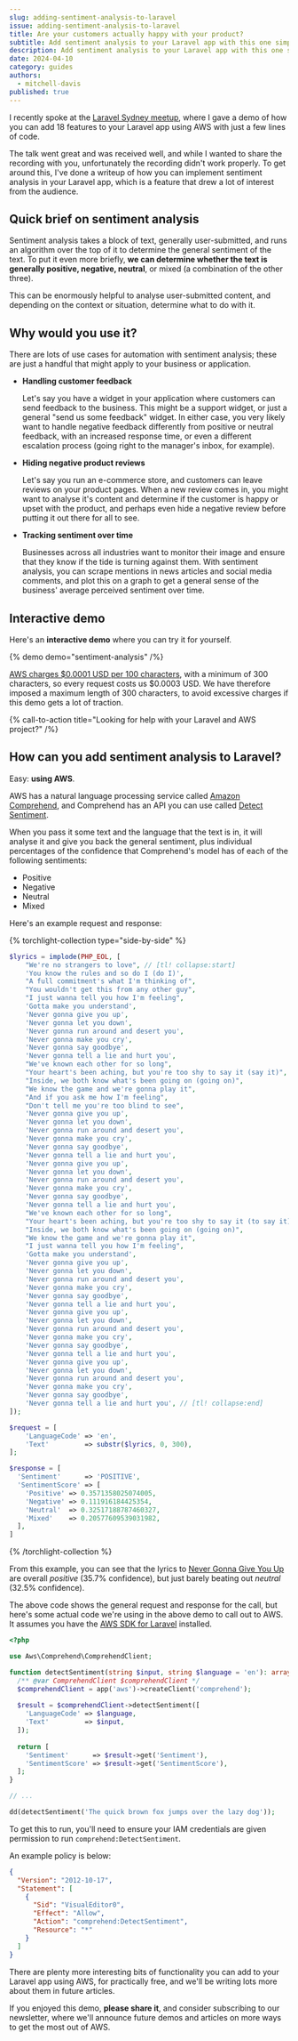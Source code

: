 ```yaml
---
slug: adding-sentiment-analysis-to-laravel
issue: adding-sentiment-analysis-to-laravel
title: Are your customers actually happy with your product?
subtitle: Add sentiment analysis to your Laravel app with this one simple trick.
description: Add sentiment analysis to your Laravel app with this one simple trick.
date: 2024-04-10
category: guides
authors:
  - mitchell-davis
published: true
---
```


I recently spoke at
the [Laravel Sydney meetup](https://www.meetup.com/en-AU/php-laravel-framework-sydney/events/299482326/), where I gave a
demo of how you can add 18 features to your Laravel app using AWS with just a few lines of code.

The talk went great and was received well, and while I wanted to share the recording with you, unfortunately the
recording didn't work properly. To get around this, I've done a writeup of how you can implement sentiment analysis in
your Laravel app, which is a feature that drew a lot of interest from the audience.

## Quick brief on sentiment analysis

Sentiment analysis takes a block of text, generally user-submitted, and runs an algorithm over the top of it to
determine the general sentiment of the text. To put it even more briefly, **we can determine whether the text is
generally positive, negative, neutral**, or mixed (a combination of the other three).

This can be enormously helpful to analyse user-submitted content, and depending on the context or situation, determine
what to do with it.

## Why would you use it?

There are lots of use cases for automation with sentiment analysis; these are just a handful that might apply to your
business or application.

- **Handling customer feedback**

  Let's say you have a widget in your application where customers can send feedback to the business. This might be a
  support widget, or just a general "send us some feedback" widget. In either case, you very likely want to handle
  negative feedback differently from positive or neutral feedback, with an increased response time, or even a different
  escalation process (going right to the manager's inbox, for example).

- **Hiding negative product reviews**

  Let's say you run an e-commerce store, and customers can leave reviews on your product pages. When a new review comes
  in, you might want to analyse it's content and determine if the customer is happy or upset with the product, and
  perhaps even hide a negative review before putting it out there for all to see.

- **Tracking sentiment over time**

  Businesses across all industries want to monitor their image and ensure that they know if the tide is turning against
  them. With sentiment analysis, you can scrape mentions in news articles and social media comments, and plot this on a
  graph to get a general sense of the business' average perceived sentiment over time.

## Interactive demo

Here's an **interactive demo** where you can try it for yourself.

{% demo
demo="sentiment-analysis"
/%}

[AWS charges $0.0001 USD per 100 characters](https://aws.amazon.com/comprehend/pricing/), with a minimum of 300
characters, so every request costs us $0.0003 USD. We have therefore imposed a maximum length of 300 characters, to
avoid excessive charges if this demo gets a lot of traction.

{% call-to-action
title="Looking for help with your Laravel and AWS project?"
/%}

## How can you add sentiment analysis to Laravel?

Easy: **using AWS**.

AWS has a natural language processing service called [Amazon Comprehend](https://aws.amazon.com/comprehend/), and
Comprehend has an API you can use
called [Detect Sentiment](https://docs.aws.amazon.com/comprehend/latest/APIReference/API_DetectSentiment.html).

When you pass it some text and the language that the text is in, it will analyse it and give you back the general
sentiment, plus individual percentages of the confidence that Comprehend's model has of each of the following
sentiments:

- Positive
- Negative
- Neutral
- Mixed

Here's an example request and response:

{% torchlight-collection type="side-by-side" %}

```php {% name="Request.php" %}
$lyrics = implode(PHP_EOL, [
    "We're no strangers to love", // [tl! collapse:start]
    'You know the rules and so do I (do I)',
    "A full commitment's what I'm thinking of",
    "You wouldn't get this from any other guy",
    "I just wanna tell you how I'm feeling",
    'Gotta make you understand',
    'Never gonna give you up',
    'Never gonna let you down',
    'Never gonna run around and desert you',
    'Never gonna make you cry',
    'Never gonna say goodbye',
    'Never gonna tell a lie and hurt you',
    "We've known each other for so long",
    "Your heart's been aching, but you're too shy to say it (say it)",
    "Inside, we both know what's been going on (going on)",
    "We know the game and we're gonna play it",
    "And if you ask me how I'm feeling",
    "Don't tell me you're too blind to see",
    'Never gonna give you up',
    'Never gonna let you down',
    'Never gonna run around and desert you',
    'Never gonna make you cry',
    'Never gonna say goodbye',
    'Never gonna tell a lie and hurt you',
    'Never gonna give you up',
    'Never gonna let you down',
    'Never gonna run around and desert you',
    'Never gonna make you cry',
    'Never gonna say goodbye',
    'Never gonna tell a lie and hurt you',
    "We've known each other for so long",
    "Your heart's been aching, but you're too shy to say it (to say it)",
    "Inside, we both know what's been going on (going on)",
    "We know the game and we're gonna play it",
    "I just wanna tell you how I'm feeling",
    'Gotta make you understand',
    'Never gonna give you up',
    'Never gonna let you down',
    'Never gonna run around and desert you',
    'Never gonna make you cry',
    'Never gonna say goodbye',
    'Never gonna tell a lie and hurt you',
    'Never gonna give you up',
    'Never gonna let you down',
    'Never gonna run around and desert you',
    'Never gonna make you cry',
    'Never gonna say goodbye',
    'Never gonna tell a lie and hurt you',
    'Never gonna give you up',
    'Never gonna let you down',
    'Never gonna run around and desert you',
    'Never gonna make you cry',
    'Never gonna say goodbye',
    'Never gonna tell a lie and hurt you', // [tl! collapse:end]
]);

$request = [
    'LanguageCode' => 'en',
    'Text'         => substr($lyrics, 0, 300),
];
```

```php {% name="Response.php" %}
$response = [
  'Sentiment'      => 'POSITIVE',
  'SentimentScore' => [
    'Positive' => 0.3571358025074005,
    'Negative' => 0.111916184425354,
    'Neutral'  => 0.32517188787460327,
    'Mixed'    => 0.20577609539031982,
  ],
]
```

{% /torchlight-collection %}

From this example, you can see that the lyrics to [Never Gonna Give You Up](https://www.youtube.com/watch?v=dQw4w9WgXcQ)
are overall _positive_ (35.7% confidence), but just barely beating out _neutral_ (32.5% confidence).

The above code shows the general request and response for the call, but here's some actual code we're using in the above
demo to call out to AWS. It assumes you have the [AWS SDK for Laravel](https://github.com/aws/aws-sdk-php-laravel)
installed.

```php
<?php

use Aws\Comprehend\ComprehendClient;

function detectSentiment(string $input, string $language = 'en'): array {
  /** @var ComprehendClient $comprehendClient */
  $comprehendClient = app('aws')->createClient('comprehend');
  
  $result = $comprehendClient->detectSentiment([
    'LanguageCode' => $language,
    'Text'         => $input,
  ]);
  
  return [
    'Sentiment'      => $result->get('Sentiment'),
    'SentimentScore' => $result->get('SentimentScore'),
  ];
}

// ...

dd(detectSentiment('The quick brown fox jumps over the lazy dog')); 
```

To get this to run, you'll need to ensure your IAM credentials are given permission to run `comprehend:DetectSentiment`.

An example policy is below:

```json
{
  "Version": "2012-10-17",
  "Statement": [
    {
      "Sid": "VisualEditor0",
      "Effect": "Allow",
      "Action": "comprehend:DetectSentiment",
      "Resource": "*"
    }
  ]
}
```

There are plenty more interesting bits of functionality you can add to your Laravel app using AWS, for practically free,
and we'll be writing lots more about them in future articles.

If you enjoyed this demo, **please share it**, and consider subscribing to our newsletter, where we'll announce future
demos and articles on more ways to get the most out of AWS.